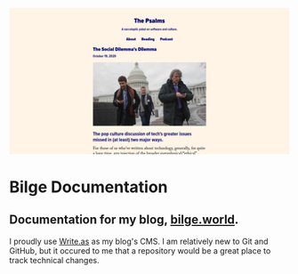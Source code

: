 ![Screenshot](https://github.com/extratone/bilge/blob/main/Captures/Bilge%20Capture%202020-11-08.png)
# Bilge Documentation
## Documentation for my blog, [bilge.world](https://bilge.world).
I proudly use [Write.as](https://write.as) as my blog's CMS. I am relatively new to Git and GitHub, but it occured to me that a repository would be a great place to track technical changes.

